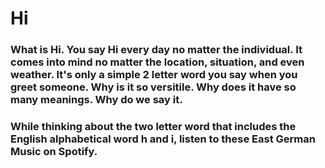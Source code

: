 # **Hi**

### What is Hi. You say Hi every day no matter the individual. It comes into mind no matter the location, situation, and even weather. It's only a simple 2 letter word you say when you greet someone. Why is it so versitile. Why does it have so many meanings. Why do we say it.
### While thinking about the two letter word that includes the English alphabetical word h and i, listen to these East German Music on Spotify.

<!--
**330i/330i** is a ✨ _special_ ✨ repository because its `README.md` (this file) appears on your GitHub profile.
